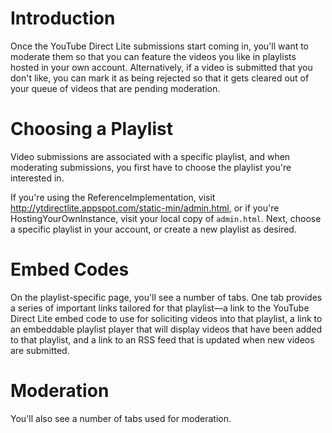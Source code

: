

# Introduction #

Once the YouTube Direct Lite submissions start coming in, you'll want to moderate them so that you can feature the videos you like in playlists hosted in your own account. Alternatively, if a video is submitted that you don't like, you can mark it as being rejected so that it gets cleared out of your queue of videos that are pending moderation.

# Choosing a Playlist #

Video submissions are associated with a specific playlist, and when moderating submissions, you first have to choose the playlist you're interested in.

If you're using the ReferenceImplementation, visit http://ytdirectlite.appspot.com/static-min/admin.html, or if you're HostingYourOwnInstance, visit your local copy of `admin.html`. Next, choose a specific playlist in your account, or create a new playlist as desired.

# Embed Codes #

On the playlist-specific page, you'll see a number of tabs. One tab provides a series of important links tailored for that playlist—a link to the YouTube Direct Lite embed code to use for soliciting videos into that playlist, a link to an embeddable playlist player that will display videos that have been added to that playlist, and a link to an RSS feed that is updated when new videos are submitted.

# Moderation #

You'll also see a number of tabs used for moderation.